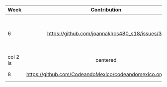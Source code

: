 |     Week      | Contribution  | Type  |
| ------------- |:-------------:| -----:|
|       6       | https://github.com/joannakl/cs480_s18/issues/35 | small x 3 - submitted a PR, submitted an issue, commented|
| col 2 is      | centered      |   $12 |
| 8 | https://github.com/CodeandoMexico/codeandomexico.org/issues/4     |   submitted an issue (1) |
